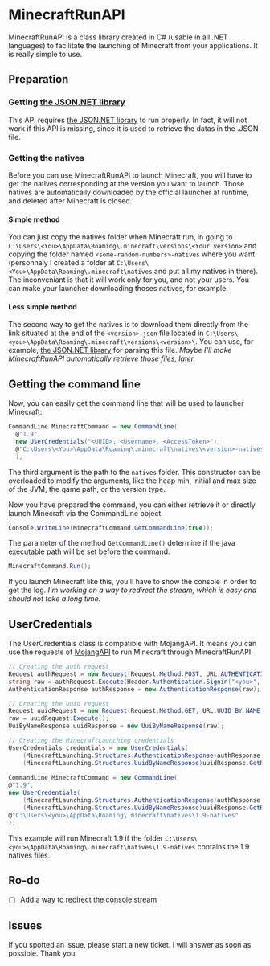 # MinecraftRunAPI

MinecraftRunAPI is a class library created in C# (usable in all .NET languages) to facilitate the launching of Minecraft from your applications.
It is really simple to use.

## Preparation

### Getting [the JSON.NET library](http://www.newtonsoft.com/json)

This API requires [the JSON.NET library](http://www.newtonsoft.com/json) to run properly.
In fact, it will not work if this API is missing, since it is used to retrieve the datas in the <version>.JSON file.

### Getting the natives

Before you can use MinecraftRunAPI to launch Minecraft, you will have to get the natives corresponding at the version you want to launch.
Those natives are automatically downloaded by the official launcher at runtime, and deleted after Minecraft is closed.


#### Simple method

You can just copy the natives folder when Minecraft run, in going to `C:\Users\<You>\AppData\Roaming\.minecraft\versions\<Your version>` and copying the folder named `<some-random-numbers>-natives` where you want (personnaly I created a folder at `C:\Users\<You>\AppData\Roaming\.minecraft\natives` and put all my natives in there).
The inconveniant is that it will work only for you, and not your users.
You can make your launcher downloading thoses natives, for example.


#### Less simple method

The second way to get the natives is to download them directly from the link situated at the end of the `<version>.json` file located in `C:\Users\<you>\AppData\Roaming\.minecraft\versions\<version>\`.
You can use, for example, [the JSON.NET library](http://www.newtonsoft.com/json) for parsing this file.
_Maybe I'll make MinecraftRunAPI automatically retrieve those files, later._


## Getting the command line

Now, you can easily get the command line that will be used to launcher Minecraft:

```csharp
CommandLine MinecraftCommand = new CommandLine(
  @"1.9",
  new UserCredentials("<UUID>, <Username>, <AccessToken>"),
  @"C:\Users\<You>\AppData\Roaming\.minecraft\natives\<version>-natives"
  );
```

The third argument is the path to the `natives` folder.
This constructor can be overloaded to modify the arguments, like the heap min, initial and max size of the JVM, the game path, or the version type.

Now you have prepared the command, you can either retrieve it or directly launch Minecraft via the CommandLine object.

```csharp
Console.WriteLine(MinecraftCommand.GetCommandLine(true));
```
The parameter of the method `GetCommandLine()` determine if the java executable path will be set before the command.

```csharp
MinecraftCommand.Run();
```
If you launch Minecraft like this, you'll have to show the console in order to get the log.
_I'm working on a way to redirect the stream, which is easy and should not take a long time._


## UserCredentials

The UserCredentials class is compatible with MojangAPI.
It means you can use the requests of [MojangAPI](https://github.com/hawezo/MojangAPI) to run Minecraft through MinecraftRunAPI.

```csharp
// Creating the auth request
Request authRequest = new Request(Request.Method.POST, URL.AUTHENTICATION.SIGN_IN);
string raw = authRequest.Execute(Header.Authentication.Signin("<you>", "<your password>"));
AuthenticationResponse authResponse = new AuthenticationResponse(raw);

// Creating the uuid request
Request uuidRequest = new Request(Request.Method.GET, URL.UUID_BY_NAME, authResponse.GetResponse.PlayerName);
raw = uuidRequest.Execute();
UuiByNameResponse uuidResponse = new UuiByNameResponse(raw);

// Creating the MinecraftLaunching credentials
UserCredentials credentials = new UserCredentials(
    (MinecraftLaunching.Structures.AuthenticationResponse)authResponse.GetResponse,
    (MinecraftLaunching.Structures.UuidByNameResponse)uuidResponse.GetResponse);
    
CommandLine MinecraftCommand = new CommandLine(
@"1.9",
new UserCredentials(
    (MinecraftLaunching.Structures.AuthenticationResponse)authResponse.GetResponse,
    (MinecraftLaunching.Structures.UuidByNameResponse)uuidResponse.GetResponse),
@"C:\Users\<you>\AppData\Roaming\.minecraft\natives\1.9-natives"
);
```
This example will run Minecraft 1.9 if the folder `C:\Users\<you>\AppData\Roaming\.minecraft\natives\1.9-natives` contains the 1.9 natives files.

## Ro-do

- [ ] Add a way to redirect the console stream

## Issues

If you spotted an issue, please start a new ticket. I will answer as soon as possible. Thank you.
